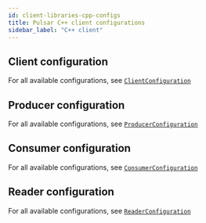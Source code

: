 ```yaml
---
id: client-libraries-cpp-configs
title: Pulsar C++ client configurations
sidebar_label: "C++ client"
---
```


## Client configuration

For all available configurations, see [`ClientConfiguration`](@pulsar:apidoc:cpp@/classpulsar_1_1_client_configuration.html)

## Producer configuration

For all available configurations, see [`ProducerConfiguration`](@pulsar:apidoc:cpp@/classpulsar_1_1_producer_configuration.html)

## Consumer configuration

For all available configurations, see [`ConsumerConfiguration`](@pulsar:apidoc:cpp@/classpulsar_1_1_consumer_configuration.html)

## Reader configuration

For all available configurations, see [`ReaderConfiguration`](@pulsar:apidoc:cpp@/classpulsar_1_1_reader_configuration.html)
